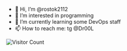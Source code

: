 - 👋 Hi, I’m @rostok2112
- 👀 I’m interested in programming
- 🌱 I’m currently learning some DevOps staff
- 📫 How to reach me: tg @Dr00L

![Visitor Count](https://profile-counter.glitch.me/rostok2112/count.svg)
